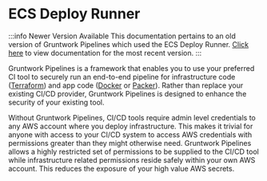 # ECS Deploy Runner

:::info Newer Version Available
This documentation pertains to an old version of Gruntwork Pipelines which used the ECS Deploy Runner. [Click here](../../pipelines/overview/) to view documentation for the most recent version.
:::

Gruntwork Pipelines is a framework that enables you to use your preferred CI tool to
securely run an end-to-end pipeline for infrastructure code ([Terraform](https://www.terraform.io/)) and
app code ([Docker](https://www.docker.com/) or [Packer](https://www.packer.io/)). Rather than replace your existing CI/CD provider, Gruntwork Pipelines is designed to enhance the security
of your existing tool.

Without Gruntwork Pipelines, CI/CD tools require admin level credentials to any AWS account where you deploy infrastructure.
This makes it trivial for anyone with access to your CI/CD system to access AWS credentials with permissions
greater than they might otherwise need.
Gruntwork Pipelines allows a highly restricted set of permissions to be supplied to the CI/CD tool while
infrastructure related permissions reside safely within your own AWS account. This reduces the exposure of your
high value AWS secrets.


<!-- ##DOCS-SOURCER-START
{
  "sourcePlugin": "local-copier",
  "hash": "bc5145c93f72617664cc0a3cc1a575e2"
}
##DOCS-SOURCER-END -->
